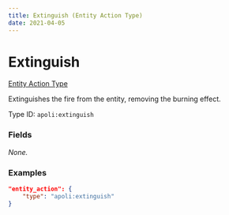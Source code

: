 ```yaml
---
title: Extinguish (Entity Action Type)
date: 2021-04-05
---
```


# Extinguish

[Entity Action Type](../entity_action_types.md)

Extinguishes the fire from the entity, removing the burning effect.

Type ID: `apoli:extinguish`


### Fields

_None._


### Examples

```json
"entity_action": {
    "type": "apoli:extinguish"
}
```
